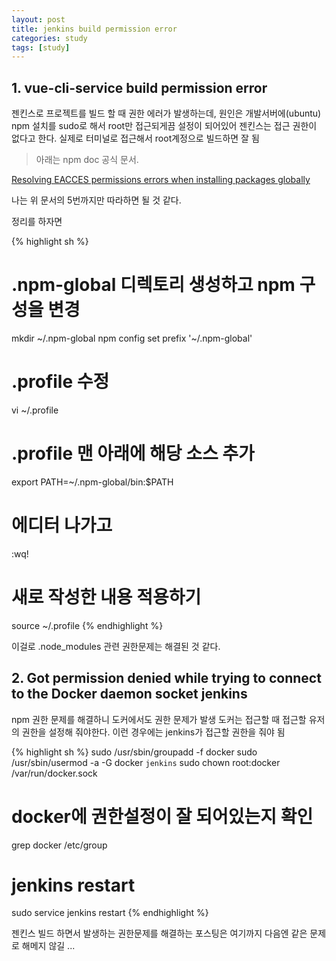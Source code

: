 ```yaml
---
layout: post
title: jenkins build permission error
categories: study
tags: [study]
---
```


## 1. vue-cli-service build permission error

젠킨스로 프로젝트를 빌드 할 때 권한 에러가 발생하는데,
원인은 개발서버에(ubuntu) npm 설치를 sudo로 해서 root만 접근되게끔 설정이 되어있어 젠킨스는 접근 권한이 없다고 한다.
실제로 터미널로 접근해서 root계정으로 빌드하면 잘 됨
   
> 아래는 npm doc 공식 문서.

[Resolving EACCES permissions errors when installing packages globally](https://docs.npmjs.com/resolving-eacces-permissions-errors-when-installing-packages-globally)
  
나는 위 문서의 5번까지만 따라하면 될 것 같다.

정리를 하자면

{% highlight sh %}
# .npm-global 디렉토리 생성하고 npm 구성을 변경
mkdir ~/.npm-global
npm config set prefix '~/.npm-global'   

# .profile 수정
vi ~/.profile

# .profile 맨 아래에 해당 소스 추가
export PATH=~/.npm-global/bin:$PATH

# 에디터 나가고
:wq!

# 새로 작성한 내용 적용하기
source ~/.profile
{% endhighlight %}

이걸로 .node_modules 관련 권한문제는 해결된 것 같다.   
   
## 2. Got permission denied while trying to connect to the Docker daemon socket jenkins
   
npm 권한 문제를 해결하니 도커에서도 권한 문제가 발생
도커는 접근할 때 접근할 유저의 권한을 설정해 줘야한다.
이런 경우에는 jenkins가 접근할 권한을 줘야 됨
   
{% highlight sh %}
sudo /usr/sbin/groupadd -f docker
sudo /usr/sbin/usermod -a -G docker `jenkins`
sudo chown root:docker /var/run/docker.sock

# docker에 권한설정이 잘 되어있는지 확인
grep docker /etc/group

# jenkins restart
sudo service jenkins restart
{% endhighlight %}
   
젠킨스 빌드 하면서 발생하는 권한문제를 해결하는 포스팅은 여기까지
다음엔 같은 문제로 해메지 않길 ...

